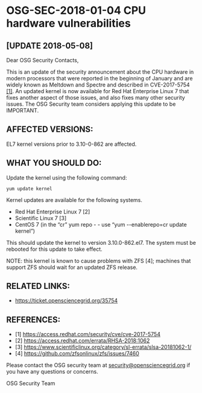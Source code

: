 # OSG-SEC-2018-01-04 CPU hardware vulnerabilities 

## [UPDATE 2018-05-08]

Dear OSG Security Contacts,

This is an update of the security announcement about the CPU hardware in modern processors that were reported in the beginning of January and are widely known as Meltdown and Spectre and described in CVE-2017-5754 [[1]](#more-information).  An updated kernel is now available for Red Hat Enterprise Linux 7 that fixes another aspect of those issues, and also fixes many other security issues.  The OSG Security team considers applying this update to be IMPORTANT.

## AFFECTED VERSIONS:
EL7 kernel versions prior to 3.10-0-862 are affected.

## WHAT YOU SHOULD DO:
Update the kernel using the following command: 

    yum update kernel

Kernel updates are available for the following systems. 
 - Red Hat Enterprise Linux 7 [2]
 - Scientific Linux 7 [3] 
 - CentOS 7 (in the “cr” yum repo - - use “yum --enablerepo=cr update kernel”) 

This should update the kernel to version 3.10.0-862.el7.  The system must be rebooted for this update to take effect.

NOTE: this kernel is known to cause problems with ZFS [4]; machines that support ZFS should wait for an updated ZFS release.

## RELATED LINKS:
 - https://ticket.opensciencegrid.org/35754

## REFERENCES:
* [1] https://access.redhat.com/security/cve/cve-2017-5754
* [2] https://access.redhat.com/errata/RHSA-2018:1062 
* [3] https://www.scientificlinux.org/category/sl-errata/slsa-20181062-1/ 
* [4] https://github.com/zfsonlinux/zfs/issues/7460

Please contact the OSG security team at security@opensciencegrid.org if you have any questions or concerns. 

OSG Security Team

